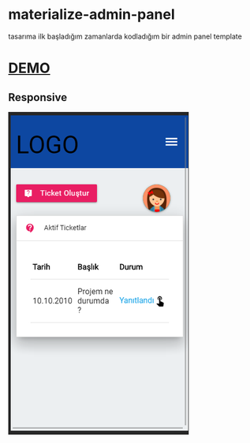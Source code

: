 # materialize-admin-panel

tasarıma ilk başladığım zamanlarda kodladığım bir admin panel template

# [DEMO](https://selimcanozdemir.github.io/materialize-admin-panel/)


## Responsive

![Screenshot](screenshots/responsive.png)
